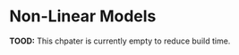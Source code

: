 # Non-Linear Models

**TOOD:** This chpater is currently empty to reduce build time.

<!-- Some notes: -->

<!-- - Currently, most of this code is similar to that of the non-linear chapter of ISLR. It will likely change in the future. -->
<!-- - GAMs and `caret` have some issues working together! -->
<!-- - These are currently notes without narrative. -->

<!-- ```{r load_library} -->
<!-- library(ISLR) -->
<!-- ``` -->

<!-- ## Polynomial Regression -->

<!-- ```{r} -->
<!-- fit_poly_4 = lm(wage ~ poly(age, 4), data = Wage) -->
<!-- summary(fit_poly_4) -->
<!-- ``` -->

<!-- ```{r} -->
<!-- fit_poly_4_raw = lm(wage ~ poly(age, 4, raw = TRUE), data = Wage) -->
<!-- summary(fit_poly_4_raw) -->
<!-- ``` -->

<!-- ```{r} -->
<!-- coef(fit_poly_4) -->
<!-- coef(fit_poly_4_raw) -->
<!-- plot(fitted(fit_poly_4), fitted(fit_poly_4_raw)) -->
<!-- ``` -->


<!-- ```{r plot_poly_fit} -->
<!-- age_lower = range(Wage$age)[1] -->
<!-- age_upper = range(Wage$age)[2] -->
<!-- age_grid = seq(from = age_lower, to = age_upper, by = 1) -->

<!-- age_pred = predict(fit_poly_4, newdata = data.frame(age = age_grid), se = TRUE) -->
<!-- age_se_bands = cbind(age_pred$fit + 2 * age_pred$se.fit, age_pred$fit - 2 * age_pred$se.fit) -->

<!-- plot(wage ~ age, data = Wage, -->
<!--   cex = .5, col = "darkgrey", -->
<!--   xlab = "Age", ylab = "Wage" -->
<!-- ) -->
<!-- lines(age_grid, age_pred$fit, lwd = 2, col = "dodgerblue") -->
<!-- matlines(age_grid, age_se_bands, lwd = 1, col = "dodgerblue", lty = 3) -->
<!-- ``` -->

<!-- ### ANOVA -->

<!-- ```{r anova} -->
<!-- fit_a = lm(wage ~ education, data = Wage) -->
<!-- fit_b = lm(wage ~ education + age, data = Wage) -->
<!-- fit_c = lm(wage ~ education + poly(age, 2), data = Wage) -->
<!-- fit_d = lm(wage ~ education + poly(age, 3), data = Wage) -->
<!-- anova(fit_a, fit_b, fit_c, fit_d) -->
<!-- ``` -->

<!-- ## Logistic Regression, Polynomial Terms -->

<!-- ```{r logistic} -->
<!-- glm_poly_4 = glm(I(wage > 250) ~ poly(age, 4), data = Wage, family = binomial) -->
<!-- summary(glm_poly_4) -->
<!-- ``` -->

<!-- ```{r} -->
<!-- glm_pred = predict(glm_poly_4, newdata = data.frame(age = age_grid), se = TRUE) -->
<!-- glm_se_bands = cbind(fit = glm_pred$fit, -->
<!--                      lower = glm_pred$fit - 2 * glm_pred$se.fit, -->
<!--                      upper = glm_pred$fit + 2 * glm_pred$se.fit) -->

<!-- glm_prob_bands = exp(glm_se_bands) / (1 + exp(glm_se_bands)) -->
<!-- matplot(age_grid, glm_prob_bands, -->
<!--         lwd = c(2, 1, 1), lty = c(1, 2, 2), -->
<!--         type = "l", col = "dodgerblue", -->
<!--         ylim = c(0, 0.1)) -->
<!-- points(jitter(Wage$age), I((Wage$wage > 250) / 10), -->
<!--        cex = .5, pch = "|", col = "darkgrey" -->
<!-- ) -->
<!-- ``` -->

<!-- ## Step Functions -->

<!-- ```{r step_functions} -->
<!-- table(cut(Wage$age, 4)) -->
<!-- step_fit = lm(wage ~ cut(age, 4), data = Wage) -->
<!-- age_pred = predict(step_fit, newdata = data.frame(age = age_grid), se = TRUE) -->
<!-- coef(summary(step_fit)) -->

<!-- plot(wage ~ age, data = Wage, -->
<!--      cex = .5, col = "darkgrey", -->
<!--      xlab = "Age", ylab = "Wage" -->
<!-- ) -->
<!-- lines(age_grid, age_pred$fit, col = "dodgerblue", lwd = 3) -->
<!-- ``` -->










<!-- ### Smoothing Splines -->

<!-- ```{r smooth_spline, message=FALSE, warning=FALSE} -->
<!-- library(splines) -->
<!-- ss_age = smooth.spline(Wage$age, Wage$wage, df = 28) -->
<!-- plot(wage ~ age, data = Wage, -->
<!--      cex = .5, col = "darkgrey", -->
<!--      xlab = "Age", ylab = "Wage" -->
<!-- ) -->
<!-- lines(ss_age, col = "darkorange", lwd = 2) -->

<!-- ss_age_cv = smooth.spline(Wage$age, Wage$wage, cv = TRUE) -->
<!-- ss_age_cv -->
<!-- lines(ss_age_cv, col = "dodgerblue", lwd = 2) -->
<!-- ``` -->


<!-- ## Local Regression -->


<!-- ```{r local} -->
<!-- plot(wage ~ age, data = Wage, -->
<!--      cex = .5, col = "darkgrey", -->
<!--      xlab = "Age", ylab = "Wage" -->
<!-- ) -->
<!-- title("Local Regression") -->
<!-- local_span_01 = loess(wage ~ age, span = .1, data = Wage) -->
<!-- local_span_09 = loess(wage ~ age, span = .9, data = Wage) -->
<!-- lines(age_grid, predict(local_span_01, data.frame(age = age_grid)), -->
<!--       col = "darkorange", lwd = 2) -->
<!-- lines(age_grid, predict(local_span_09, data.frame(age = age_grid)), -->
<!--       col = "dodgerblue", lwd = 2) -->
<!-- legend("topright", legend = c("Span = 0.1", "Span = 0.9"), -->
<!--        col = c("darkorange", "dodgerblue"), lty = 1, lwd = 2, cex = .8) -->
<!-- ``` -->






<!-- ## Generalized Additive Models (GAMs) -->


<!-- ```{r} -->
<!-- library(gam) -->
<!-- gam_fit = gam(wage ~ s(age, 4) + s(year, 4) + education, data = Wage) -->
<!-- par(mfrow = c(1, 3)) -->
<!-- plot(gam_fit, se = TRUE, col = "darkorange", lwd = 2) -->
<!-- ``` -->

<!-- ```{r} -->
<!-- gam_fit_small = gam(wage ~ s(age, 4) + education, data = Wage) -->
<!-- anova(gam_fit_small, gam_fit, test = "F") -->
<!-- ``` -->

<!-- ```{r} -->
<!-- gam_log = gam(I(wage > 250) ~ s(age, 4) + s(year, 4) + education, -->
<!--               family = binomial, data = Wage) -->
<!-- par(mfrow = c(1, 3)) -->
<!-- plot(gam_log) -->
<!-- par(mfrow = c(1, 3)) -->
<!-- plot(gam_log, se = TRUE, col = "dodgerblue") -->
<!-- ``` -->



<!-- ### GAMs in `caret` -->

<!-- ```{r, message=FALSE, warning=FALSE} -->
<!-- set.seed(430) -->
<!-- library(caret) -->
<!-- library(MASS) -->
<!-- bos_idx = createDataPartition(Boston$medv, p = 0.75, list = FALSE) -->
<!-- bos_trn = Boston[bos_idx, ] -->
<!-- bos_tst = Boston[-bos_idx, ] -->
<!-- ``` -->

<!-- ```{r} -->
<!-- cv_5 = trainControl(method = "cv", number = 5) -->
<!-- gam_grid = expand.grid(df = 1:10) -->
<!-- gam_train = train(medv ~ ., data = bos_trn, trControl = cv_5,  -->
<!--                   method = "gamSpline", tuneGrid = gam_grid) -->
<!-- plot(gam_train) -->
<!-- ``` -->


<!-- ```{r} -->
<!-- gam_train -->
<!-- ``` -->



<!-- ## External Links -->

<!-- - [GAM: The Predictive Modeling Silver Bullet](http://multithreaded.stitchfix.com/blog/2015/07/30/gam/) -->


<!-- ## RMarkdown -->

<!-- The RMarkdown file for this chapter can be found [**here**](18-nonlin.Rmd). The file was created using `R` version 3.5.2 and the following packages: -->

<!-- - Base Packages, Attached -->

<!-- ```{r, echo = FALSE} -->
<!-- sessionInfo()$basePkgs -->
<!-- ``` -->

<!-- - Additional Packages, Attached -->

<!-- ```{r, echo = FALSE} -->
<!-- names(sessionInfo()$otherPkgs) -->
<!-- ``` -->

<!-- - Additional Packages, Not Attached -->

<!-- ```{r, echo = FALSE} -->
<!-- names(sessionInfo()$loadedOnly) -->
<!-- ``` -->


